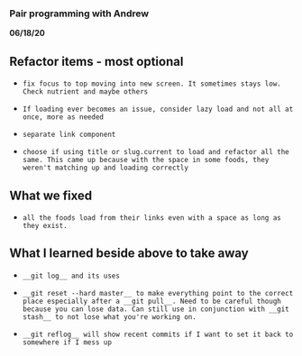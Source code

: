 ### Pair programming with Andrew  

__06/18/20__ 

## Refactor items - most optional

- `fix focus to top moving into new screen. It sometimes stays low. Check nutrient and maybe others`  

- `If loading ever becomes an issue, consider lazy load and not all at once, more as needed`  

- `separate link component`

- `choose if using title or slug.current to load and refactor all the same. This came up because with the space in some foods, they weren't matching up and loading correctly`  


## What we fixed

- `all the foods load from their links even with a space as long as they exist.`  

## What I learned beside above to take away  

- `__git log__ and its uses`  

- `__git reset --hard master__ to make everything point to the correct place especially after a __git pull__. Need to be careful though because you can lose data. Can still use in conjunction with __git stash__ to not lose what you're working on.`  

- `__git reflog__ will show recent commits if I want to set it back to somewhere if I mess up`

